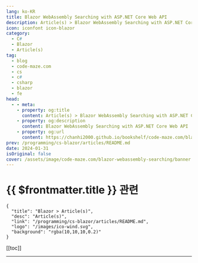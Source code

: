 ```yaml
---
lang: ko-KR
title: Blazor WebAssembly Searching with ASP.NET Core Web API
description: Article(s) > Blazor WebAssembly Searching with ASP.NET Core Web API
icon: iconfont icon-blazor
category: 
  - C#
  - Blazor
  - Article(s)
tag: 
  - blog
  - code-maze.com
  - cs
  - c#
  - csharp
  - blazor
  - fe
head:  
  - - meta:
    - property: og:title
      content: Article(s) > Blazor WebAssembly Searching with ASP.NET Core Web API
    - property: og:description
      content: Blazor WebAssembly Searching with ASP.NET Core Web API
    - property: og:url
      content: https://chanhi2000.github.io/bookshelf/code-maze.com/blazor-webassembly-searching.html
prev: /programming/cs-blazor/articles/README.md
date: 2024-01-31
isOriginal: false
cover: /assets/image/code-maze.com/blazor-webassembly-searching/banner.png
---
```


# {{ $frontmatter.title }} 관련

```component VPCard
{
  "title": "Blazor > Article(s)",
  "desc": "Article(s)",
  "link": "/programming/cs-blazor/articles/README.md",
  "logo": "/images/ico-wind.svg",
  "background": "rgba(10,10,10,0.2)"
}
```

[[toc]]

---

<SiteInfo
  name="Blazor WebAssembly Searching with ASP.NET Core Web API"
  desc="In this article, we are going to learn how to implement Blazor WebAssembly Searching functionality and optimize it to send only one request to the server."
  url="https://code-maze.com/blazor-webassembly-searching/"
  logo="/assets/image/code-maze.com/favicon.png"
  preview="/assets/image/code-maze.com/blazor-webassembly-searching/banner.png"/>

<!-- TODO: 작성 -->
